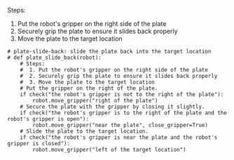 

Steps: 
1. Put the robot's gripper on the right side of the plate
2. Securely grip the plate to ensure it slides back properly
3. Move the plate to the target location

```
# plate-slide-back: slide the plate back into the target location
# def plate_slide_back(robot):
    # Steps: 
    #  1. Put the robot's gripper on the right side of the plate
    #  2. Securely grip the plate to ensure it slides back properly
    #  3. Move the plate to the target location
    # Put the gripper on the right of the plate.
    if check("the robot's gripper is not to the right of the plate"):
        robot.move_gripper("right of the plate")
    # Secure the plate with the gripper by closing it slightly.
    if check("the robot's gripper is to the right of the plate and the robot's gripper is open"):
        robot.move_gripper("near the plate", close_gripper=True)
    # Slide the plate to the target location.
    if check("the robot's gripper is near the plate and the robot's gripper is closed"):
        robot.move_gripper("left of the target location")
```